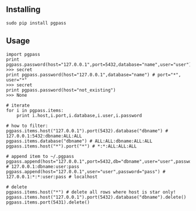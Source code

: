 Installing
----------
	sudo pip install pgpass

Usage
----------

	import pgpass
	print pgpass.password(host="127.0.0.1",port=5432,database="name",user="user")
	>>> secret
	print pgpass.password(host="127.0.0.1",database="name") # port="*", user="*"
	>>> secret
	print pgpass.password(host="not_existing") 
	>>> None

	# iterate
	for i in pgpass.items:
		print i.host,i.port,i.database,i.user,i.password

	# how to filter:
	pgpass.items.host("127.0.0.1").port(5432).database("dbname") # 127.0.0.1:5432:dbname:ALL:ALL
	pgpass.items.database("dbname") # ALL:ALL:dbname:ALL:ALL
	pgpass.items.host("*").port("*") # *:*:ALL:ALL:ALL
 
	# append item to ~/.pgpass
	pgpass.append(host="127.0.0.1",port=5432,db="dbname",user="user",password="pass") # 127.0.0.1:dbname:user:pass
	pgpass.append(host="127.0.0.1",user="user",password="pass") # 127.0.0.1:*:*:user:pass # localhost

	# delete
	pgpass.items.host("*") # delete all rows where host is star only!
	pgpass.items.host("127.0.0.1").port(5432).database("dbname").delete()
	pgpass.items.port(5431).delete()